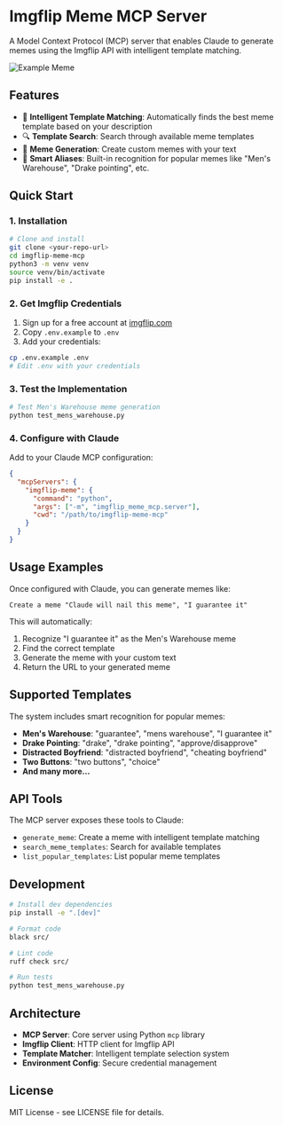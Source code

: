 # Imgflip Meme MCP Server

A Model Context Protocol (MCP) server that enables Claude to generate memes using the Imgflip API with intelligent template matching.

![Example Meme](https://i.imgflip.com/a0eaov.jpg)

## Features

- 🎯 **Intelligent Template Matching**: Automatically finds the best meme template based on your description
- 🔍 **Template Search**: Search through available meme templates 
- 🎨 **Meme Generation**: Create custom memes with your text
- 🧠 **Smart Aliases**: Built-in recognition for popular memes like "Men's Warehouse", "Drake pointing", etc.

## Quick Start

### 1. Installation

```bash
# Clone and install
git clone <your-repo-url>
cd imgflip-meme-mcp
python3 -m venv venv
source venv/bin/activate
pip install -e .
```

### 2. Get Imgflip Credentials

1. Sign up for a free account at [imgflip.com](https://imgflip.com/signup)
2. Copy `.env.example` to `.env`
3. Add your credentials:

```bash
cp .env.example .env
# Edit .env with your credentials
```

### 3. Test the Implementation

```bash
# Test Men's Warehouse meme generation
python test_mens_warehouse.py
```

### 4. Configure with Claude

Add to your Claude MCP configuration:

```json
{
  "mcpServers": {
    "imgflip-meme": {
      "command": "python",
      "args": ["-m", "imgflip_meme_mcp.server"],
      "cwd": "/path/to/imgflip-meme-mcp"
    }
  }
}
```

## Usage Examples

Once configured with Claude, you can generate memes like:

```
Create a meme "Claude will nail this meme", "I guarantee it"
```

This will automatically:
1. Recognize "I guarantee it" as the Men's Warehouse meme
2. Find the correct template
3. Generate the meme with your custom text
4. Return the URL to your generated meme

## Supported Templates

The system includes smart recognition for popular memes:

- **Men's Warehouse**: "guarantee", "mens warehouse", "I guarantee it"
- **Drake Pointing**: "drake", "drake pointing", "approve/disapprove"
- **Distracted Boyfriend**: "distracted boyfriend", "cheating boyfriend"
- **Two Buttons**: "two buttons", "choice"
- **And many more...**

## API Tools

The MCP server exposes these tools to Claude:

- `generate_meme`: Create a meme with intelligent template matching
- `search_meme_templates`: Search for available templates
- `list_popular_templates`: List popular meme templates

## Development

```bash
# Install dev dependencies
pip install -e ".[dev]"

# Format code
black src/

# Lint code  
ruff check src/

# Run tests
python test_mens_warehouse.py
```

## Architecture

- **MCP Server**: Core server using Python `mcp` library
- **Imgflip Client**: HTTP client for Imgflip API
- **Template Matcher**: Intelligent template selection system
- **Environment Config**: Secure credential management

## License

MIT License - see LICENSE file for details.